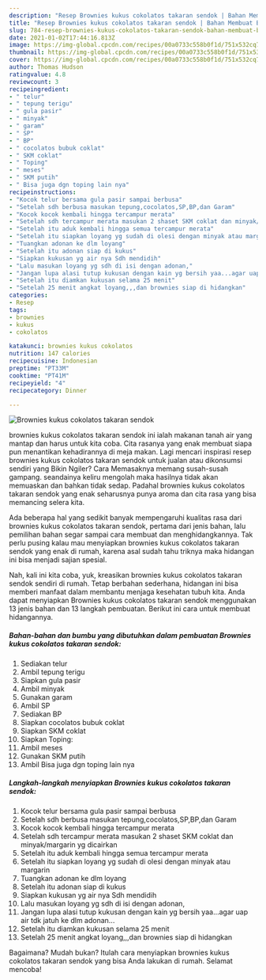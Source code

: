 ```yaml
---
description: "Resep Brownies kukus cokolatos takaran sendok | Bahan Membuat Brownies kukus cokolatos takaran sendok Yang Sempurna"
title: "Resep Brownies kukus cokolatos takaran sendok | Bahan Membuat Brownies kukus cokolatos takaran sendok Yang Sempurna"
slug: 784-resep-brownies-kukus-cokolatos-takaran-sendok-bahan-membuat-brownies-kukus-cokolatos-takaran-sendok-yang-sempurna
date: 2021-01-02T17:44:16.813Z
image: https://img-global.cpcdn.com/recipes/00a0733c558b0f1d/751x532cq70/brownies-kukus-cokolatos-takaran-sendok-foto-resep-utama.jpg
thumbnail: https://img-global.cpcdn.com/recipes/00a0733c558b0f1d/751x532cq70/brownies-kukus-cokolatos-takaran-sendok-foto-resep-utama.jpg
cover: https://img-global.cpcdn.com/recipes/00a0733c558b0f1d/751x532cq70/brownies-kukus-cokolatos-takaran-sendok-foto-resep-utama.jpg
author: Thomas Hudson
ratingvalue: 4.8
reviewcount: 3
recipeingredient:
- " telur"
- " tepung terigu"
- " gula pasir"
- " minyak"
- " garam"
- " SP"
- " BP"
- " cocolatos bubuk coklat"
- " SKM coklat"
- " Toping"
- " meses"
- " SKM putih"
- " Bisa juga dgn toping lain nya"
recipeinstructions:
- "Kocok telur bersama gula pasir sampai berbusa"
- "Setelah sdh berbusa masukan tepung,cocolatos,SP,BP,dan Garam"
- "Kocok kocok kembali hingga tercampur merata"
- "Setelah sdh tercampur merata masukan 2 shaset SKM coklat dan minyak/margarin yg dicairkan"
- "Setelah itu aduk kembali hingga semua tercampur merata"
- "Setelah itu siapkan loyang yg sudah di olesi dengan minyak atau margarin"
- "Tuangkan adonan ke dlm loyang"
- "Setelah itu adonan siap di kukus"
- "Siapkan kukusan yg air nya Sdh mendidih"
- "Lalu masukan loyang yg sdh di isi dengan adonan,"
- "Jangan lupa alasi tutup kukusan dengan kain yg bersih yaa...agar uap air tdk jatuh ke dlm adonan..."
- "Setelah itu diamkan kukusan selama 25 menit"
- "Setelah 25 menit angkat loyang,,,dan brownies siap di hidangkan"
categories:
- Resep
tags:
- brownies
- kukus
- cokolatos

katakunci: brownies kukus cokolatos 
nutrition: 147 calories
recipecuisine: Indonesian
preptime: "PT33M"
cooktime: "PT41M"
recipeyield: "4"
recipecategory: Dinner

---
```



![Brownies kukus cokolatos takaran sendok](https://img-global.cpcdn.com/recipes/00a0733c558b0f1d/751x532cq70/brownies-kukus-cokolatos-takaran-sendok-foto-resep-utama.jpg)


brownies kukus cokolatos takaran sendok ini ialah makanan tanah air yang mantap dan harus untuk kita coba. Cita rasanya yang enak membuat siapa pun menantikan kehadirannya di meja makan.
Lagi mencari inspirasi resep brownies kukus cokolatos takaran sendok untuk jualan atau dikonsumsi sendiri yang Bikin Ngiler? Cara Memasaknya memang susah-susah gampang. seandainya keliru mengolah maka hasilnya tidak akan memuaskan dan bahkan tidak sedap. Padahal brownies kukus cokolatos takaran sendok yang enak seharusnya punya aroma dan cita rasa yang bisa memancing selera kita.



Ada beberapa hal yang sedikit banyak mempengaruhi kualitas rasa dari brownies kukus cokolatos takaran sendok, pertama dari jenis bahan, lalu pemilihan bahan segar sampai cara membuat dan menghidangkannya. Tak perlu pusing kalau mau menyiapkan brownies kukus cokolatos takaran sendok yang enak di rumah, karena asal sudah tahu triknya maka hidangan ini bisa menjadi sajian spesial.


Nah, kali ini kita coba, yuk, kreasikan brownies kukus cokolatos takaran sendok sendiri di rumah. Tetap berbahan sederhana, hidangan ini bisa memberi manfaat dalam membantu menjaga kesehatan tubuh kita. Anda dapat menyiapkan Brownies kukus cokolatos takaran sendok menggunakan 13 jenis bahan dan 13 langkah pembuatan. Berikut ini cara untuk membuat hidangannya.

<!--inarticleads1-->

##### Bahan-bahan dan bumbu yang dibutuhkan dalam pembuatan Brownies kukus cokolatos takaran sendok:

1. Sediakan  telur
1. Ambil  tepung terigu
1. Siapkan  gula pasir
1. Ambil  minyak
1. Gunakan  garam
1. Ambil  SP
1. Sediakan  BP
1. Siapkan  cocolatos bubuk coklat
1. Siapkan  SKM coklat
1. Siapkan  Toping:
1. Ambil  meses
1. Gunakan  SKM putih
1. Ambil  Bisa juga dgn toping lain nya




<!--inarticleads2-->

##### Langkah-langkah menyiapkan Brownies kukus cokolatos takaran sendok:

1. Kocok telur bersama gula pasir sampai berbusa
1. Setelah sdh berbusa masukan tepung,cocolatos,SP,BP,dan Garam
1. Kocok kocok kembali hingga tercampur merata
1. Setelah sdh tercampur merata masukan 2 shaset SKM coklat dan minyak/margarin yg dicairkan
1. Setelah itu aduk kembali hingga semua tercampur merata
1. Setelah itu siapkan loyang yg sudah di olesi dengan minyak atau margarin
1. Tuangkan adonan ke dlm loyang
1. Setelah itu adonan siap di kukus
1. Siapkan kukusan yg air nya Sdh mendidih
1. Lalu masukan loyang yg sdh di isi dengan adonan,
1. Jangan lupa alasi tutup kukusan dengan kain yg bersih yaa...agar uap air tdk jatuh ke dlm adonan...
1. Setelah itu diamkan kukusan selama 25 menit
1. Setelah 25 menit angkat loyang,,,dan brownies siap di hidangkan




Bagaimana? Mudah bukan? Itulah cara menyiapkan brownies kukus cokolatos takaran sendok yang bisa Anda lakukan di rumah. Selamat mencoba!

